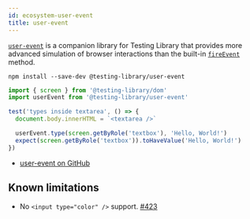 ```yaml
---
id: ecosystem-user-event
title: user-event
---
```


[`user-event`][gh] is a companion library for Testing Library that provides more
advanced simulation of browser interactions than the built-in
[`fireEvent`][docs] method.

```
npm install --save-dev @testing-library/user-event
```

```jsx
import { screen } from '@testing-library/dom'
import userEvent from '@testing-library/user-event'

test('types inside textarea', () => {
  document.body.innerHTML = `<textarea />`

  userEvent.type(screen.getByRole('textbox'), 'Hello, World!')
  expect(screen.getByRole('textbox')).toHaveValue('Hello, World!')
})
```

- [user-event on GitHub][gh]

## Known limitations

- No `<input type="color" />` support.
  [#423](https://github.com/testing-library/user-event/issues/423#issuecomment-669368863)

[gh]: https://github.com/testing-library/user-event
[docs]:
  https://testing-library.com/docs/dom-testing-library/api-events#fireevent
